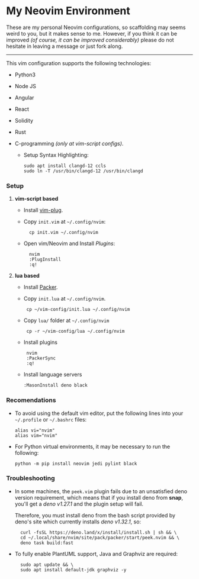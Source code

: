 # My Neovim Environment

These are my personal Neovim configurations, so scaffolding may seems
weird to you, but it makes sense to me. However, if you think it can be
improved _(of course, it can be improved considerably)_ please do not
hesitate in leaving a message or just fork along.

---

This vim configuration supports the following technologies:

- Python3
- Node JS
- Angular
- React
- Solidity
- Rust
- C-programming _(only at vim-script configs)_.

  - Setup Syntax Highlighting:

        sudo apt install clangd-12 ccls
        sudo ln -T /usr/bin/clangd-12 /usr/bin/clangd

### Setup

1.  **vim-script based**

    - Install [vim-plug](https://github.com/junegunn/vim-plug).

    - Copy `init.vim` at `~/.config/nvim`:

            cp init.vim ~/.config/nvim

    - Open vim/Neovim and Install _Plugins_:

            nvim
            :PlugInstall
            :q!

1.  **lua based**

    - Install [Packer](https://github.com/wbthomason/packer.nvim#quickstart).
    - Copy `init.lua` at `~/.config/nvim`.

           cp ~/vim-config/init.lua ~/.config/nvim

    - Copy `lua/` folder at `~/.config/nvim`

           cp -r ~/vim-config/lua ~/.config/nvim

    - Install plugins

           nvim
           :PackerSync
           :q!

    - Install language servers

          :MasonInstall deno black

### Recomendations

- To avoid using the default vim editor, put the following lines into your
  `~/.profile` or `~/.bashrc` files:

      alias vi="nvim"
      alias vim="nvim"

- For Python virtual environments, it may be necessary to run the following:

      python -m pip install neovim jedi pylint black

### Troubleshooting

- In some machines, the `peek.vim` plugin fails due to an unsatisfied
  deno version requirement, which means that if you install deno from
  **snap**, you'll get a _deno v1.27.1_ and the plugin setup will fail.

  Therefore, you must install deno from the bash script provided by deno's site
  which currently installs _deno v1.32.1_, so:

        curl -fsSL https://deno.land/x/install/install.sh | sh && \
        cd ~/.local/share/nvim/site/pack/packer/start/peek.nvim && \
        deno task build:fast

- To fully enable PlantUML support, Java and Graphviz are required:

        sudo apt update && \
        sudo apt install default-jdk graphviz -y
